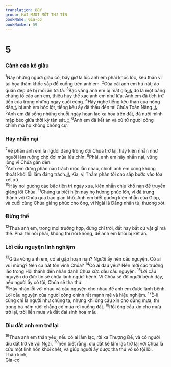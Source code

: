 ```yaml
---
translation: BDY
group: HAI MƯƠI MỐT THƯ TÍN
bookName: Gia-cơ 
bookNumber: 59
---
```


<div class="title"><h1>5</h1><h3>Cảnh cáo kẻ giàu</h3></div>
<span class="verse gia_5_1"><sup>1</sup>Này những người giàu có, bây giờ là lúc anh em phải khóc lóc, kêu than vì tai họa thảm khốc sắp đổ xuống trên anh em. </span>
<span class="verse gia_5_2"><sup>2</sup>Của cải anh em hư nát; áo quần đẹp đẽ bị mối ăn tơi tả. </span>
<span class="verse gia_5_3"><sup>3</sup>Bạc vàng anh em bị mất giá;<a href="#" data-toggle="tooltip" data-placement="bottom" title="Nt ten rỉ">⚓</a> đó là một bằng chứng tố cáo anh em, thiêu hủy thể xác anh em như lửa. Anh em đã tích trữ tiền của trong những ngày cuối cùng. </span>
<span class="verse gia_5_4"><sup>4</sup>Hãy nghe tiếng kêu than của nông dân<a href="#" data-toggle="tooltip" data-placement="bottom" title="Nt các thợ gặt">⚓</a> bị anh em bóc lột, tiếng kêu ấy đã thấu đến tai Chúa Toàn Năng.<a href="#" data-toggle="tooltip" data-placement="bottom" title="Ctd Chúa các quân đội">⚓</a><br/></span>
<span class="verse gia_5_5"><sup>5</sup>Anh em đã sống những chuỗi ngày hoan lạc xa hoa trên đất, đã nuôi mình mập béo giữa thời kỳ tàn sát.<a href="#" data-toggle="tooltip" data-placement="bottom" title="Ctd để chờ ngày tàn sát">⚓</a> </span>
<span class="verse gia_5_6"><sup>6</sup>Anh em đã kết án và xử tử người công chính mà họ không chống cự.</span>
<div class="title"><h3>Hãy nhẫn nại</h3></div>
<span class="verse gia_5_7"><sup>7</sup>Về phần anh em là người đang trông đợi Chúa trở lại, hãy kiên nhẫn như người làm ruộng chờ đợi mùa lúa chín. </span>
<span class="verse gia_5_8"><sup>8</sup>Phải, anh em hãy nhẫn nại, vững lòng vì Chúa gần đến.<br/></span>
<span class="verse gia_5_9"><sup>9</sup>Anh em đừng phàn nàn trách móc lẫn nhau, chính anh em cũng không thoát khỏi lỗi lầm đáng trách.<a href="#" data-toggle="tooltip" data-placement="bottom" title="Nt kẻo anh em bị kết án">⚓</a> Kìa, vị Thẩm phán tối cao sắp bước vào tòa xét xử.<br/></span>
<span class="verse gia_5_10"><sup>10</sup>Hãy noi gương các bậc tiên tri ngày xưa, kiên nhẫn chịu khổ nạn để truyền giảng lời Chúa. </span>
<span class="verse gia_5_11"><sup>11</sup>Chúng ta biết hiện nay họ hưởng phúc lớn, vì đã trung thành với Chúa qua bao gian khổ. Anh em biết gương kiên nhẫn của Gióp, và cuối cùng Chúa giáng phúc cho ông, vì Ngài là Đấng nhân từ, thương xót.</span>
<div class="title"><h3>Đừng thề</h3></div>
<span class="verse gia_5_12"><sup>12</sup>Thưa anh em, trong mọi trường hợp, đừng chỉ trời, đất hay bất cứ vật gì mà thề. Phải thì nói phải, không thì nói không, để anh em khỏi bị kết án.</span>
<div class="title"><h3>Lời cầu nguyện linh nghiệm</h3></div>
<span class="verse gia_5_13"><sup>13</sup>Giữa vòng anh em, có ai gặp hoạn nạn? Người ấy nên cầu nguyện. Có ai vui mừng? Nên ca hát tôn vinh Chúa? </span>
<span class="verse gia_5_14"><sup>14</sup>Có ai đau yếu? Nên mời các trưởng lão trong Hội thánh đến nhân danh Chúa xức dầu cầu nguyện. </span>
<span class="verse gia_5_15"><sup>15</sup>Lời cầu nguyện do đức tin sẽ chữa lành người bệnh. Vì Chúa sẽ đỡ người bệnh dậy, nếu người ấy có tội, Chúa sẽ tha thứ.<br/></span>
<span class="verse gia_5_16"><sup>16</sup>Hãy nhận lỗi với nhau và cầu nguyện cho nhau để anh em được lành bệnh. Lời cầu nguyện của người công chính rất mạnh mẽ và hiệu nghiệm. </span>
<span class="verse gia_5_17"><sup>17</sup>Ê-li cũng chỉ là người như chúng ta, nhưng khi ông cầu xin cho đừng mưa, thì trong ba năm rưỡi chẳng có mưa rơi xuống đất. </span>
<span class="verse gia_5_18"><sup>18</sup>Rồi ông cầu xin cho mưa trở lại, trời liền mưa và đất đai sinh hoa mầu.</span>
<div class="title"><h3>Dìu dắt anh em trở lại</h3></div>
<span class="verse gia_5_19"><sup>19</sup>Thưa anh em thân yêu, nếu có ai lầm lạc, rời xa Thượng Đế, và có người dìu dắt trở về với Ngài, </span>
<span class="verse gia_5_20"><sup>20</sup>nên biết rằng: dìu dắt kẻ lầm lạc trở lại với Chúa là cứu một linh hồn khỏi chết, và giúp người ấy được tha thứ vô số tội lỗi.<br/>Thân kính,<br/>Gia-cơ</span>
